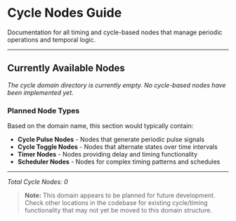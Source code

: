 # Cycle Nodes Guide

Documentation for all timing and cycle-based nodes that manage periodic operations and temporal logic.

---

## Currently Available Nodes

_The cycle domain directory is currently empty. No cycle-based nodes have been implemented yet._

### Planned Node Types

Based on the domain name, this section would typically contain:

- **Cycle Pulse Nodes** - Nodes that generate periodic pulse signals
- **Cycle Toggle Nodes** - Nodes that alternate states over time intervals
- **Timer Nodes** - Nodes providing delay and timing functionality
- **Scheduler Nodes** - Nodes for complex timing patterns and schedules

---

_Total Cycle Nodes: 0_

> **Note:** This domain appears to be planned for future development. Check other locations in the codebase for existing cycle/timing functionality that may not yet be moved to this domain structure.
